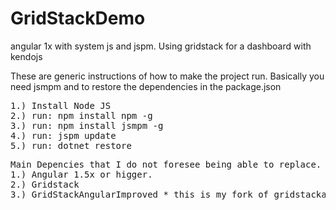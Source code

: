 # GridStackDemo
angular 1x with system js and jspm. Using gridstack for a dashboard with kendojs

These are generic instructions of how to make the project run. Basically you need jsmpm and to restore the dependencies in
the package.json
<pre>
1.) Install Node JS
2.) run: npm install npm -g
3.) run: npm install jsmpm -g
4.) run: jspm update 
5.) run: dotnet restore
</pre>


<pre>Main Depencies that I do not foresee being able to replace.
1.) Angular 1.5x or higger.
2.) Gridstack
3.) GridStackAngularImproved * this is my fork of gridstackangular. GridstackAngular only provided a subset of what I needed so I "improved" it.
</pre>

